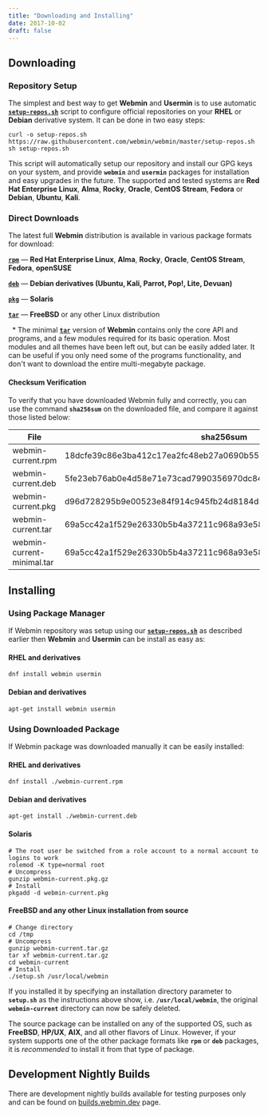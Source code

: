 ```yaml
---
title: "Downloading and Installing"
date: 2017-10-02
draft: false
---
```


## Downloading

### Repository Setup
The simplest and best way to get **Webmin** and **Usermin** is to use automatic [**`setup-repos.sh`**](https://github.com/webmin/webmin/blob/master/setup-repos.sh) script to configure official repositories on your **RHEL** or **Debian** derivative system. It can be done in two easy steps:

```
curl -o setup-repos.sh https://raw.githubusercontent.com/webmin/webmin/master/setup-repos.sh
sh setup-repos.sh
```
This script will automatically setup our repository and install our GPG keys on your system, and provide **`webmin`** and **`usermin`** packages for installation and easy upgrades in the future. The supported and tested systems are **Red Hat Enterprise Linux**, **Alma**, **Rocky**, **Oracle**, **CentOS Stream**, **Fedora** or **Debian**, **Ubuntu**, **Kali**.

### Direct Downloads
The latest full **Webmin** distribution is available in various package formats for download:


  [**`rpm`**](https://www.webmin.com/download/rpm/webmin-current.rpm) — **Red Hat Enterprise Linux**, **Alma**, **Rocky**, **Oracle**, **CentOS Stream**, **Fedora**, **openSUSE**

  [**`deb`**](https://www.webmin.com/download/deb/webmin-current.deb) — **Debian derivatives (Ubuntu, Kali, Parrot, Pop!, Lite, Devuan)**

  [**`pkg`**](https://www.webmin.com/download/solaris-pkg/webmin-current.pkg.gz) — **Solaris**
  
  [**`tar`**](https://www.webmin.com/download/webmin-current.tar.gz) — **FreeBSD** or any other Linux distribution

&nbsp;&nbsp;\* The minimal [**`tar`**](https://www.webmin.com/download/webmin-current-minimal.tar.gz) version of **Webmin** contains only the core API and programs, and a few modules required for its basic operation. Most modules and all themes have been left out, but can be easily added later. It can be useful if you only need some of the programs functionality, and don't want to download the entire multi-megabyte package. 

#### Checksum Verification
To verify that you have downloaded Webmin fully and correctly, you can use the command **`sha256sum`** on the downloaded file, and compare it against those listed below:

| File                       | sha256sum                                                                                       |
| -------------------------- | ----------------------------------------------------------------------------------------------- |
| webmin-current.rpm         | <sha256sum-rpm>18dcfe39c86e3ba412c17ea2fc48eb27a0690b550ae7db3d16307afbce7b1021</sha256sum-rpm> |
| webmin-current.deb         | <sha256sum-deb>5fe23eb76ab0e4d58e71e73cad7990356970dc84205b444bdf6ee70a5168032c</sha256sum-deb> |
| webmin-current.pkg         | <sha256sum-pkg>d96d728295b9e00523e84f914c945fb24d8184d54194fe6db5417efd2274be6e</sha256sum-pkg> |
| webmin-current.tar         | <sha256sum-tar>69a5cc42a1f529e26330b5b4a37211c968a93e5879767053034ccc3735e47bae</sha256sum-tar> |
| webmin-current-minimal.tar | <sha256sum-tar>69a5cc42a1f529e26330b5b4a37211c968a93e5879767053034ccc3735e47bae</sha256sum-tar> |


## Installing

### Using Package Manager
If Webmin repository was setup using our [**`setup-repos.sh`**](https://raw.githubusercontent.com/webmin/webmin/master/setup-repos.sh) as described earlier then **Webmin** and **Usermin** can be install as easy as:

   #### RHEL and derivatives
    dnf install webmin usermin

   #### Debian and derivatives
    apt-get install webmin usermin

### Using Downloaded Package
If Webmin package was downloaded manually it can be easily installed:
   #### RHEL and derivatives
    dnf install ./webmin-current.rpm

   #### Debian and derivatives
    apt-get install ./webmin-current.deb

   #### Solaris
    # The root user be switched from a role account to a normal account to logins to work
    rolemod -K type=normal root
    # Uncompress
    gunzip webmin-current.pkg.gz
    # Install
    pkgadd -d webmin-current.pkg

   #### FreeBSD and any other Linux installation from source
    # Change directory
    cd /tmp
    # Uncompress
    gunzip webmin-current.tar.gz
    tar xf webmin-current.tar.gz
    cd webmin-current
    # Install
    ./setup.sh /usr/local/webmin
   If you installed it by specifying an installation directory parameter to **`setup.sh`** as the instructions above show, i.e. **`/usr/local/webmin`**, the original **`webmin-current`** directory can now be safely deleted.

   The source package can be installed on any of the supported OS, such as **FreeBSD**, **HP/UX**, **AIX**, and all other flavors of Linux. However, if your system supports one of the other package formats like **`rpm`** or **`deb`** packages, it is *recommended* to install it from that type of package.

## Development Nightly Builds
There are development nightly builds available for testing purposes only and can be found on [builds.webmin.dev](https://builds.webmin.dev/) page.
